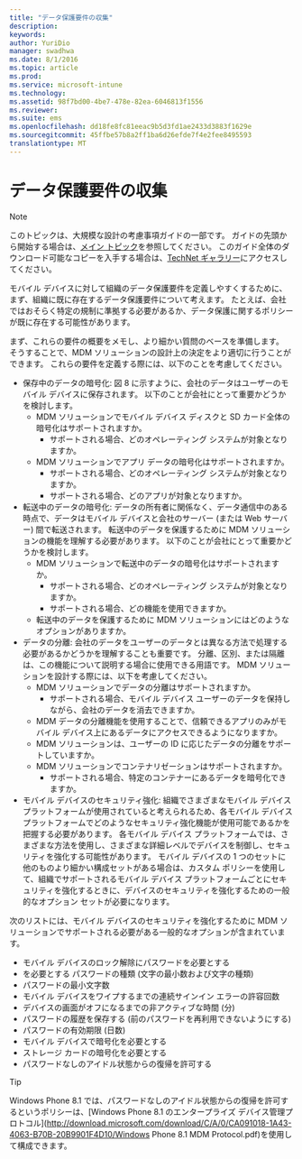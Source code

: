 ```yaml
---
title: "データ保護要件の収集"
description: 
keywords: 
author: YuriDio
manager: swadhwa
ms.date: 8/1/2016
ms.topic: article
ms.prod: 
ms.service: microsoft-intune
ms.technology: 
ms.assetid: 98f7bd00-4be7-478e-82ea-6046813f1556
ms.reviewer: 
ms.suite: ems
ms.openlocfilehash: dd18fe8fc81eeac9b5d3fd1ae2433d3883f1629e
ms.sourcegitcommit: 45ffbe57b8a2ff1ba6d26efde7f4e2fee8495593
translationtype: MT
---
```

# <a name=""></a>データ保護要件の収集

>[!NOTE]
>このトピックは、大規模な設計の考慮事項ガイドの一部です。 ガイドの先頭から開始する場合は、[メイン トピック](mdm-design-considerations-guide.md)を参照してください。 このガイド全体のダウンロード可能なコピーを入手する場合は、[TechNet ギャラリー](https://gallery.technet.microsoft.com/Mobile-Device-Management-7d401582)にアクセスしてください。

モバイル デバイスに対して組織のデータ保護要件を定義しやすくするために、まず、組織に既に存在するデータ保護要件について考えます。 たとえば、会社ではおそらく特定の規制に準拠する必要があるか、データ保護に関するポリシーが既に存在する可能性があります。 

まず、これらの要件の概要をメモし、より細かい質問のベースを準備します。 そうすることで、MDM ソリューションの設計上の決定をより適切に行うことができます。  これらの要件を定義する際には、以下のことを考慮してください。

- 保存中のデータの暗号化: 図 8 に示すように、会社のデータはユーザーのモバイル デバイスに保存されます。 以下のことが会社にとって重要かどうかを検討します。 
    - MDM ソリューションでモバイル デバイス ディスクと SD カード全体の暗号化はサポートされますか。
        - サポートされる場合、どのオペレーティング システムが対象となりますか。
    - MDM ソリューションでアプリ データの暗号化はサポートされますか。
        - サポートされる場合、どのオペレーティング システムが対象となりますか。
        - サポートされる場合、どのアプリが対象となりますか。
- 転送中のデータの暗号化: データの所有者に関係なく、データ通信中のある時点で、データはモバイル デバイスと会社のサーバー (または Web サーバー) 間で転送されます。 転送中のデータを保護するために MDM ソリューションの機能を理解する必要があります。 以下のことが会社にとって重要かどうかを検討します。 
    - MDM ソリューションで転送中のデータの暗号化はサポートされますか。
        - サポートされる場合、どのオペレーティング システムが対象となりますか。
        - サポートされる場合、どの機能を使用できますか。
    - 転送中のデータを保護するために MDM ソリューションにはどのようなオプションがありますか。
- データの分離: 会社のデータをユーザーのデータとは異なる方法で処理する必要があるかどうかを理解することも重要です。 分離、区別、または隔離は、この機能について説明する場合に使用できる用語です。 MDM ソリューションを設計する際には、以下を考慮してください。
    - MDM ソリューションでデータの分離はサポートされますか。
        - サポートされる場合、モバイル デバイス ユーザーのデータを保持しながら、会社のデータを消去できますか。
    - MDM データの分離機能を使用することで、信頼できるアプリのみがモバイル デバイス上にあるデータにアクセスできるようになりますか。
    - MDM ソリューションは、ユーザーの ID に応じたデータの分離をサポートしていますか。
    - MDM ソリューションでコンテナリゼーションはサポートされますか。
        - サポートされる場合、特定のコンテナーにあるデータを暗号化できますか。
- モバイル デバイスのセキュリティ強化: 組織でさまざまなモバイル デバイス プラットフォームが使用されていると考えられるため、各モバイル デバイス プラットフォームでどのようなセキュリティ強化機能が使用可能であるかを把握する必要があります。 各モバイル デバイス プラットフォームでは、さまざまな方法を使用し、さまざまな詳細レベルでデバイスを制御し、セキュリティを強化する可能性があります。 モバイル デバイスの 1 つのセットに他のものより細かい構成セットがある場合は、カスタム ポリシーを使用して、組織でサポートされるモバイル デバイス プラットフォームごとにセキュリティを強化するときに、デバイスのセキュリティを強化するための一般的なオプション セットが必要になります。 

次のリストには、モバイル デバイスのセキュリティを強化するために MDM ソリューションでサポートされる必要がある一般的なオプションが含まれています。

- モバイル デバイスのロック解除にパスワードを必要とする
- を必要とする パスワードの種類 (文字の最小数および文字の種類)
- パスワードの最小文字数
- モバイル デバイスをワイプするまでの連続サインイン エラーの許容回数
- デバイスの画面がオフになるまでの非アクティブな時間 (分)
- パスワードの履歴を保存する (前のパスワードを再利用できないようにする)
- パスワードの有効期限 (日数)
- モバイル デバイスで暗号化を必要とする
- ストレージ カードの暗号化を必要とする
- パスワードなしのアイドル状態からの復帰を許可する

>[!TIP] 
> Windows Phone 8.1 では、パスワードなしのアイドル状態からの復帰を許可するというポリシーは、[Windows Phone 8.1 のエンタープライズ デバイス管理プロトコル](http://download.microsoft.com/download/C/A/0/CA091018-1A43-4063-B70B-20B9901F4D10/Windows Phone 8.1 MDM Protocol.pdf)を使用して構成できます。

